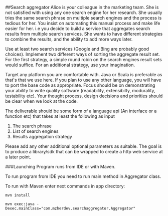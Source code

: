 ##Search aggregator
Alice is your colleague in the marketing team. She is not satisfied with using any one search engine for her research.
She usually tries the same search phrase on multiple search engines and the process is tedious for her. 
You insist on automating this manual process and make life easier for her. i.e you decide to build a service that 
aggregates search results from multiple search services. She wants to have different strategies to combine the results, 
and the ability to add more ways later.

Use at least two search services (Google and Bing are probably good choices). 
Implement two different ways of sorting the aggregate result set. 
For the first strategy, a simple round robin on the search engines result sets would suffice. 
For an additional strategy, use your imagination.

Target any platform you are comfortable with. Java or Scala is preferable as that's that we use here. 
If you plan to use any other language, you will have to port the base code as appropriate. 
Focus should be on demonstrating your ability to write quality software (readability, extensibilty, modurality, testability etc). 
Your thought process, design decisions and priorities should be clear when we look at the code.

The deliverable should be some form of a language api (An interface or a function etc) that takes at least the following as input
1. The search phrase
2. List of search engines
3. Results aggregation strategy

Please add any other additional optional parameters as suitable. 
The goal is to produce a library/sdk that can be wrapped to create a http web service at a later point.

###Launching
Program runs from IDE or with Maven.

To run program from IDE you need to run main method in Aggregator class.

To run with Maven enter next commands in app directory:

`mvn install`

`mvn exec:java -Dexec.mainClass="com.mzherdev.searchaggregator.Aggregator"`

